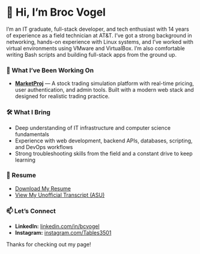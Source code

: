 # 👋 Hi, I’m Broc Vogel

I’m an IT graduate, full-stack developer, and tech enthusiast with 14 years of experience as a field technician at AT&T. I’ve got a strong background in networking, hands-on experience with Linux systems, and I’ve worked with virtual environments using VMware and VirtualBox. I’m also comfortable writing Bash scripts and building full-stack apps from the ground up.

### 🚀 What I’ve Been Working On
- **[MarketProj](https://github.com/bcvogel/MarketProj)** — A stock trading simulation platform with real-time pricing, user authentication, and admin tools. Built with a modern web stack and designed for realistic trading practice.

### 🛠️ What I Bring
- Deep understanding of IT infrastructure and computer science fundamentals  
- Experience with web development, backend APIs, databases, scripting, and DevOps workflows  
- Strong troubleshooting skills from the field and a constant drive to keep learning

### 📄 Resume
- [Download My Resume](./Broc_Vogel_IT_Resume.pdf)
- [View My Unofficial Transcript (ASU)](./ASUtranscript_noID.pdf)


### 📫 Let’s Connect
- **LinkedIn:** [linkedin.com/in/bcvogel](https://www.linkedin.com/in/bcvogel)  
- **Instagram:** [instagram.com/Tables3501](https://www.instagram.com/Tables3501)

Thanks for checking out my page!
